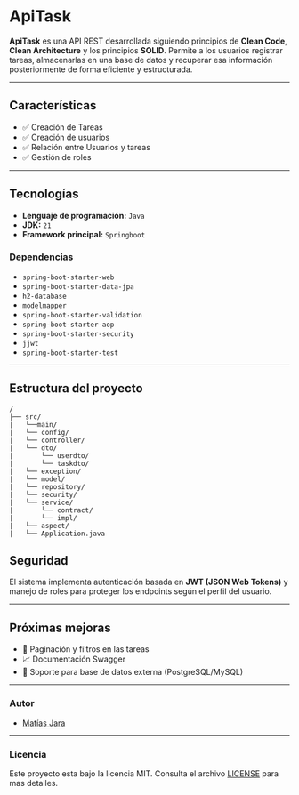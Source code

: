 # ApiTask

**ApiTask** es una API REST desarrollada siguiendo principios de **Clean Code**, **Clean Architecture** y los principios **SOLID**.
Permite a los usuarios registrar tareas, almacenarlas en una base de datos y recuperar esa información posteriormente de forma eficiente y estructurada.

---

## Características
- ✅ Creación de  Tareas
- ✅ Creación de usuarios
- ✅ Relación entre Usuarios y tareas
- ✅ Gestión de roles

---

## Tecnologías 
- **Lenguaje de programación:** `Java`
- **JDK:** `21`
- **Framework principal:** `Springboot`

### Dependencias
- `spring-boot-starter-web`
- `spring-boot-starter-data-jpa`
- `h2-database`
- `modelmapper`
- `spring-boot-starter-validation`
- `spring-boot-starter-aop`
- `spring-boot-starter-security`
- `jjwt`
- `spring-boot-starter-test`

---

## Estructura del proyecto
```text
/	
├── src/
|   └──main/
|	└── config/            
|	└── controller/        
|	└── dto/
|	    └── userdto/
|	    └── taskdto/                       
|	└── exception/         
|	└── model/             
|	└── repository/
|	└── security/
|	└── service/           
|	    └── contract/     
|	    └── impl/          
|	└── aspect/            
|	└── Application.java  
```
## Seguridad

El sistema implementa autenticación basada en **JWT (JSON Web Tokens)** y manejo de roles para proteger los endpoints según el perfil del usuario.

---

## Próximas mejoras 

- 🔄 Paginación y filtros en las tareas
- 📈 Documentación Swagger
- 💾 Soporte para base de datos externa (PostgreSQL/MySQL)

---
### Autor

- [Matías Jara](https://github.com/matiasjaradev)

---

### Licencia

Este proyecto esta bajo la licencia MIT. Consulta el archivo [LICENSE](./LICENSE) para mas detalles.

